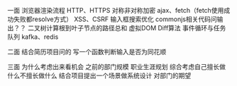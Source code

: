 一面
浏览器渲染流程
HTTP、HTTPS
对称非对称加密
ajax、fetch（fetch使用成功失败都resolve方式）
XSS、CSRF
输入框搜索优化
commonjs相关代码问输出？？
二叉树计算根到叶子节点的路径总和
虚拟DOM
Diff算法
事件循环与任务队列
kafka、redis

二面
结合简历项目问的
写一个函数判断输入是否为同花顺

三面
为什么考虑出来看机会
之前的部门规模
职业生涯规划
综合考虑自己擅长做什么不擅长做什么
结合项目提出一个场景做系统设计
对部门的期望